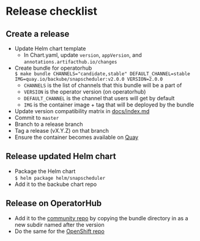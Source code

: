 # Release checklist

## Create a release

* Update Helm chart template
  * In Chart.yaml, update `version`, `appVersion`, and
    `annotations.artifacthub.io/changes`
* Create bundle for operatorhub  
  `$ make bundle CHANNELS="candidate,stable" DEFAULT_CHANNEL=stable
  IMG=quay.io/backube/snapscheduler:v2.0.0 VERSION=2.0.0`
  * `CHANNELS` is the list of channels that this bundle will be a part of
  * `VERSION` is the operator version (on operatorhub)
  * `DEFAULT_CHANNEL` is the channel that users will get by default
  * `IMG` is the container image + tag that will be deployed by the bundle
* Update version compatibility matrix in [docs/index.md](docs/index.md)
* Commit to `master`
* Branch to a release branch
* Tag a release (vX.Y.Z) on that branch
* Ensure the container becomes available on [Quay](https://quay.io/repository/backube/snapscheduler?tab=tags)

## Release updated Helm chart

* Package the Helm chart  
  `$ helm package helm/snapscheduler`
* Add it to the backube chart repo

## Release on OperatorHub

* Add it to the [community
  repo](https://github.com/k8s-operatorhub/community-operators/tree/main/operators/snapscheduler)
  by copying the bundle directory in as a new subdir named after the version
* Do the same for the [OpenShift
  repo](https://github.com/redhat-openshift-ecosystem/community-operators-prod/tree/main/operators/snapscheduler)

